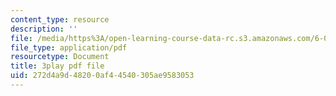 ```yaml
---
content_type: resource
description: ''
file: /media/https%3A/open-learning-course-data-rc.s3.amazonaws.com/6-046j-design-and-analysis-of-algorithms-spring-2015/272d4a9d48200af44540305ae9583053_MEz1J9wY2iM.pdf
file_type: application/pdf
resourcetype: Document
title: 3play pdf file
uid: 272d4a9d-4820-0af4-4540-305ae9583053
---
```

